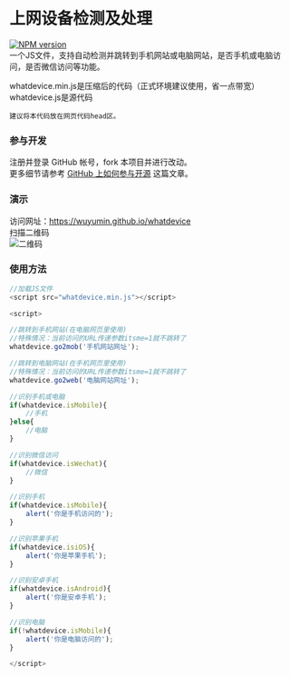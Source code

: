 # 上网设备检测及处理
[![NPM version][npm-image]][npm-url]  
一个JS文件，支持自动检测并跳转到手机网站或电脑网站，是否手机或电脑访问，是否微信访问等功能。  
  
whatdevice.min.js是压缩后的代码（正式环境建议使用，省一点带宽）  
whatdevice.js是源代码  
  
`建议将本代码放在网页代码head区。`  
  
### 参与开发
注册并登录 GitHub 帐号，fork 本项目并进行改动。  
更多细节请参考 [GitHub 上如何参与开源](https://github.com/wuyumin/tutorial/blob/master/zh-cn/Git/pullrequest.md) 这篇文章。  

### 演示
访问网址：<https://wuyumin.github.io/whatdevice>  
扫描二维码  
![二维码](https://wuyumin.github.io/whatdevice/assets/img/qrcode.png "二维码")  

### 使用方法
```javascript
//加载JS文件
<script src="whatdevice.min.js"></script>

<script>

//跳转到手机网站(在电脑网页里使用)
//特殊情况：当前访问的URL传递参数itsme=1就不跳转了
whatdevice.go2mob('手机网站网址');

//跳转到电脑网站(在手机网页里使用)
//特殊情况：当前访问的URL传递参数itsme=1就不跳转了
whatdevice.go2web('电脑网站网址');

//识别手机或电脑
if(whatdevice.isMobile){
    //手机
}else{
    //电脑
}

//识别微信访问
if(whatdevice.isWechat){
    //微信
}

//识别手机
if(whatdevice.isMobile){
    alert('你是手机访问的');
}

//识别苹果手机
if(whatdevice.isiOS){
    alert('你是苹果手机');
}

//识别安卓手机
if(whatdevice.isAndroid){
    alert('你是安卓手机');
}

//识别电脑
if(!whatdevice.isMobile){
    alert('你是电脑访问的');
}

</script>
```

[npm-url]: https://www.npmjs.com/package/whatdevice
[npm-image]: https://img.shields.io/npm/v/whatdevice.svg